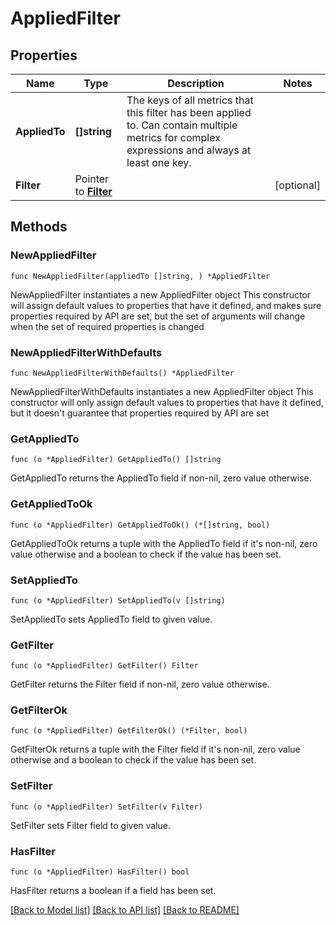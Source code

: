 # AppliedFilter

## Properties

Name | Type | Description | Notes
------------ | ------------- | ------------- | -------------
**AppliedTo** | **[]string** | The keys of all metrics that this filter has been applied to.   Can contain multiple metrics for complex expressions and always at least one key. | 
**Filter** | Pointer to [**Filter**](Filter.md) |  | [optional] 

## Methods

### NewAppliedFilter

`func NewAppliedFilter(appliedTo []string, ) *AppliedFilter`

NewAppliedFilter instantiates a new AppliedFilter object
This constructor will assign default values to properties that have it defined,
and makes sure properties required by API are set, but the set of arguments
will change when the set of required properties is changed

### NewAppliedFilterWithDefaults

`func NewAppliedFilterWithDefaults() *AppliedFilter`

NewAppliedFilterWithDefaults instantiates a new AppliedFilter object
This constructor will only assign default values to properties that have it defined,
but it doesn't guarantee that properties required by API are set

### GetAppliedTo

`func (o *AppliedFilter) GetAppliedTo() []string`

GetAppliedTo returns the AppliedTo field if non-nil, zero value otherwise.

### GetAppliedToOk

`func (o *AppliedFilter) GetAppliedToOk() (*[]string, bool)`

GetAppliedToOk returns a tuple with the AppliedTo field if it's non-nil, zero value otherwise
and a boolean to check if the value has been set.

### SetAppliedTo

`func (o *AppliedFilter) SetAppliedTo(v []string)`

SetAppliedTo sets AppliedTo field to given value.


### GetFilter

`func (o *AppliedFilter) GetFilter() Filter`

GetFilter returns the Filter field if non-nil, zero value otherwise.

### GetFilterOk

`func (o *AppliedFilter) GetFilterOk() (*Filter, bool)`

GetFilterOk returns a tuple with the Filter field if it's non-nil, zero value otherwise
and a boolean to check if the value has been set.

### SetFilter

`func (o *AppliedFilter) SetFilter(v Filter)`

SetFilter sets Filter field to given value.

### HasFilter

`func (o *AppliedFilter) HasFilter() bool`

HasFilter returns a boolean if a field has been set.


[[Back to Model list]](../README.md#documentation-for-models) [[Back to API list]](../README.md#documentation-for-api-endpoints) [[Back to README]](../README.md)


